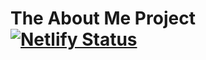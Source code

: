# The About Me Project [![Netlify Status](https://api.netlify.com/api/v1/badges/fcc544e2-b99f-4e61-ab88-7b4ce68013be/deploy-status)](https://app.netlify.com/sites/aboutme-ianjh05/deploys)

 ##
